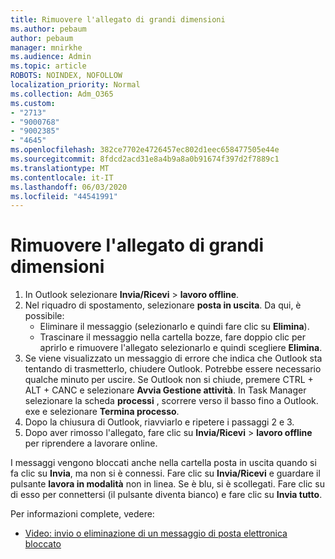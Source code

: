 ```yaml
---
title: Rimuovere l'allegato di grandi dimensioni
ms.author: pebaum
author: pebaum
manager: mnirkhe
ms.audience: Admin
ms.topic: article
ROBOTS: NOINDEX, NOFOLLOW
localization_priority: Normal
ms.collection: Adm_O365
ms.custom:
- "2713"
- "9000768"
- "9002385"
- "4645"
ms.openlocfilehash: 382ce7702e4726457ec802d1eec658477505e44e
ms.sourcegitcommit: 8fdcd2acd31e8a4b9a8a0b91674f397d2f7889c1
ms.translationtype: MT
ms.contentlocale: it-IT
ms.lasthandoff: 06/03/2020
ms.locfileid: "44541991"
---
```

# <a name="remove-the-large-attachment"></a>Rimuovere l'allegato di grandi dimensioni

1. In Outlook selezionare **Invia/Ricevi**  >  **lavoro offline**. 
2. Nel riquadro di spostamento, selezionare **posta in uscita**. Da qui, è possibile: 
    - Eliminare il messaggio (selezionarlo e quindi fare clic su **Elimina**).
    - Trascinare il messaggio nella cartella bozze, fare doppio clic per aprirlo e rimuovere l'allegato selezionarlo e quindi scegliere **Elimina**.
3. Se viene visualizzato un messaggio di errore che indica che Outlook sta tentando di trasmetterlo, chiudere Outlook. Potrebbe essere necessario qualche minuto per uscire. Se Outlook non si chiude, premere CTRL + ALT + CANC e selezionare **Avvia Gestione attività**. In Task Manager selezionare la scheda **processi** , scorrere verso il basso fino a Outlook. exe e selezionare **Termina processo**.
4. Dopo la chiusura di Outlook, riavviarlo e ripetere i passaggi 2 e 3. 
5. Dopo aver rimosso l'allegato, fare clic su **Invia/Ricevi**  >  **lavoro offline** per riprendere a lavorare online. 

I messaggi vengono bloccati anche nella cartella posta in uscita quando si fa clic su **Invia**, ma non si è connessi. Fare clic su **Invia/Ricevi** e guardare il pulsante **lavora in modalità** non in linea. Se è blu, si è scollegati. Fare clic su di esso per connettersi (il pulsante diventa bianco) e fare clic su **Invia tutto**.
 
 Per informazioni complete, vedere:
- [Video: invio o eliminazione di un messaggio di posta elettronica bloccato](https://support.office.com/article/Video-Send-or-delete-an-email-stuck-in-your-outbox-26d5d34a-4e5f-444a-a9e8-44db04a94dec) 